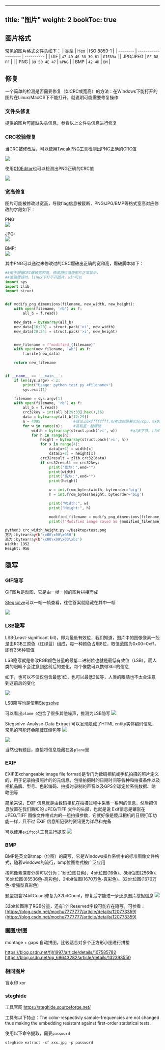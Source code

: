 
---
title: "图片" 
weight: 2
bookToc: true
---

## 图片格式

常见的图片格式文件头如下：
| 类型     | Hex                 | ISO 8859-1 |
| -------- | ------------------- | ---------- |
| GIF      | `47 49 46 38 39 61` | `GIF89a`   |
| JPG/JPEG | `FF D8 FF`          |            |
| PNG      | `89 50 4E 47`       | `‰PNG`     |
| BMP      | `42 4D`             | `BM`       |

## 修复

一个简单的检测是否需要修复（如CRC或宽高）的方法：在Windows下能打开的图片在Linux/MacOS下不能打开，就说明可能需要修复操作

### 文件头修复

提供的图片可能缺失头信息，参看以上文件头信息进行修复

### CRC校验修复

当CRC被修改后，可以使用[TweakPNG](https://entropymine.com/jason/tweakpng/)工具检测出PNG正确的CRC值

![](/data/image/tweakPNG_crc_warning.jpg)

使用[010Editor](https://www.sweetscape.com/010editor/)也可以检测出PNG正确的CRC值

![](/data/image/010editor_png_crc_warning.jpg)

### 宽高修复

图片可能被修改过宽高，导致flag信息被截断，PNG/JPG/BMP等格式宽高对应修改的字段如下：

PNG:  
![](/data/image/010editor_png_width_height.jpg)

JPG:  
![](/data/image/010editor_jpg_width_height.jpg)

BMP:  
![](/data/image/010editor_bmp_width_height.jpg)

其中PNG可以通过未修改过的CRC爆破出正确的宽和高，爆破脚本如下：
```python
##用于根据CRC爆破宽和高，修改相应值使图片正常显示，
##宽高错误时，linux下打不开图片，win可以
import sys
import zlib
import struct


def modify_png_dimensions(filename, new_width, new_height):
    with open(filename, 'rb') as f:
        all_b = f.read()

    new_data = bytearray(all_b)
    new_data[16:20] = struct.pack('>i', new_width)
    new_data[20:24] = struct.pack('>i', new_height)


    new_filename = f"modified_{filename}"
    with open(new_filename, 'wb') as f:
        f.write(new_data)

    return new_filename


if __name__ == '__main__':
    if len(sys.argv) < 2:
        print("Usage: python test.py <filename>")
        sys.exit(1)

    filename = sys.argv[1]
    with open(filename, 'rb') as f:
        all_b = f.read()
        crc32key = int(all_b[29:33].hex(),16)
        data = bytearray(all_b[12:29])
        n = 4095               #理论上0xffffffff,但考虑到屏幕实际/cpu，0x0fff就差不多了
        for w in range(n):     #高和宽一起爆破
            width = bytearray(struct.pack('>i', w))      #q为8字节，i为4字节，h为2字节
            for h in range(n):
                height = bytearray(struct.pack('>i', h))
                for x in range(4):
                    data[x+4] = width[x]
                    data[x+8] = height[x]
                crc32result = zlib.crc32(data)
                if crc32result == crc32key:
                    print("宽为：",end="")
                    print(width)
                    print("高为：",end="")
                    print(height)

                    w = int.from_bytes(width, byteorder='big')
                    h = int.from_bytes(height, byteorder='big')

                    print("Width:", w)
                    print("Height:", h)

                    modified_filename = modify_png_dimensions(filename, w, h)
                    print(f"Modified image saved as {modified_filename}")
```
```bash
python3 crc_width_height.py ~/Desktop/test.png
宽为：bytearray(b'\x00\x00\x05H')
高为：bytearray(b'\x00\x00\x03\xbc')
Width: 1352
Height: 956
```

## 隐写

### GIF隐写

GIF图片是动图，它是由一帧一帧的图片拼接而成

[Stegsolve](http://www.caesum.com/handbook/Stegsolve.jar)可以一帧一帧查看，往往答案就隐藏在其中一帧

![](/data/image/stegsolve_frame_browser.jpg)

### LSB隐写

LSB(Least-significant bit)，即为最低有效位，我们知道，图片中的图像像素一般是由RGB三原色（红绿蓝）组成，每一种颜色占用8位，取值范围为0x00~0xff，即有256种取值

LSB隐写就是修改RGB颜色分量的最低二进制位也就是最低有效位（LSB），而人类的眼睛不会注意到这前后的变化，每个像数可以携带3bit的信息

如下，也可以不仅仅包含最低1位，也可以最低2位等，人类的眼睛也不太会注意到这前后的变化

![](/data/image/lsb_concept.jpg)

LSB隐写也是使用[Stegsolve](http://www.caesum.com/handbook/Stegsolve.jar)

可以看出`plane 0`包含了很多其他噪声，推测为LSB隐写
![](/data/image/lsb_plane_compare.jpg)

Stegsolve-Analyse-Data Extract 可以发现隐藏了HTML entity实体编码信息，常见的可能还会隐藏压缩包等
![](/data/image/stegsolve_lsb.jpg)

![](/data/image/html_entity_encode.jpg)

当然也有题目，直接将信息隐藏在各`plane`里

### EXIF

EXIF(Exchangeable image file format)是专门为数码相机或手机拍摄的照片定义的，用于记录拍摄照片的的元信息，包括拍摄时的日期时间等各种和拍摄条件以及相机品牌、型号、色彩编码、拍摄时录制的声音以及GPS全球定位系统数据、缩略图等

简单来说，EXIF 信息就是由数码相机在拍摄过程中采集一系列的信息，然后把信息放置在我们熟知的 JPEG/TIFF 文件的头部，也就是说 Exif信息是镶嵌在 JPEG/TIFF 图像文件格式内的一组拍摄参数，它就好像是傻瓜相机的日期打印功能一样，只不过 EXIF 信息所记录的资讯更为详尽和完备

可以使用`exiftool`工具进行提取
![](/data/image/exiftool.jpg)

### BMP

BMP是英文Bitmap（位图）的简写，它是Windows操作系统中的标准图像文件格式，随着windows的流行，bmp位图格式被广泛应用

按照像素深度分类可以分为：1bit位图(2色)、4bit位图(16色)、8bit位图(256色)、16bit位图(65536色-高彩色)、24bit位图(1670万色-真彩色)、32bit位图(1670万色-增强型真彩色)

题型包含24bitCount修复为32bitCount，修复后才能进一步还原图片挖掘信息
![](/data/image/bmp_24_32bit.jpg)

32bit位图除了RGB分量，还有1个 Reserved字段可能存在隐写，可参看：[https://blog.csdn.net/mochu7777777/article/details/120773359](https://blog.csdn.net/mochu7777777/article/details/120773359)

### 画图/拼图

montage + gaps 自动拼图，比较适合对多个正方形小图进行拼接

https://blog.csdn.net/fjh1997/article/details/107585782
https://blog.csdn.net/qq_68643282/article/details/132393550


### 相同图片

盲水印
xor

### steghide

工具官网 https://steghide.sourceforge.net/

工具有以下特点：The color-respectivly sample-frequencies are not changed thus making the embedding resistant against first-order statistical tests.

使用以下命令提取，需要`password`
```
steghide extract -sf xxx.jpg -p password
```
